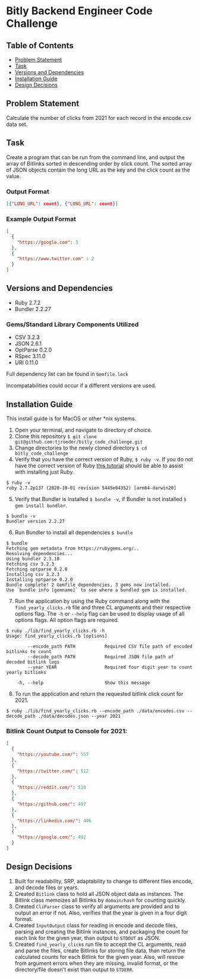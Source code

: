# Bitly Backend Engineer Code Challenge

## Table of Contents
- <a href="#problem-statement">Problem Statement</a>
- <a href="#task">Task</a>
- <a href="#versions-and-dependencies">Versions and Dependencies</a>
- <a href="#installation-guide">Installation Guide</a>
- <a href="#design-decisions">Design Decisions</a>


## Problem Statement
Calculate the number of clicks from 2021 for each record in the encode.csv data set.

## Task 
Create a program that can be run from the command line, and output the array of Bitlinks sorted in descending order by click count. The sorted array of JSON objects contain the long URL as the key and the click count as the value. 

### Output Format
```json
[{"LONG_URL": count}, {"LONG_URL": count}]
```
### Example Output Format
```json
[
  {
    "https://google.com": 3
  }, 
  {
    "https://www.twitter.com" : 2
  }
]
```
## Versions and Dependencies
- Ruby 2.7.2
- Bundler 2.2.27
### Gems/Standard Library Components Utilized
- CSV 3.2.3
- JSON 2.6.1
- OptParse 0.2.0
- RSpec 3.11.0
- URI 0.11.0

Full dependency list can be found in `Gemfile.lock`

Incompatabilities could occur if a different versions are used.
## Installation Guide
This install guide is for MacOS or other *nix systems.
1. Open your terminal, and navigate to directory of choice.
2. Clone this repository `$ git clone git@github.com:tjroeder/bitly_code_challenge.git`
3. Change directories to the newly cloned directory `$ cd bitly_code_challenge`
4. Verify that you have the correct version of Ruby, `$ ruby -v`. If you do not have the correct version of Ruby [this tutorial](https://www.digitalocean.com/community/tutorials/how-to-install-ruby-on-rails-with-rbenv-on-macos) should be able to assist with installing just Ruby.
```shell
$ ruby -v
ruby 2.7.2p137 (2020-10-01 revision 5445e04352) [arm64-darwin20]
```
5. Verify that Bundler is installed `$ bundle -v`, if Bundler is not installed `$ gem install bundler`.
```shell
$ bundle -v
Bundler version 2.2.27
```
6. Run Bundler to install all dependencies `$ bundle`
```shell
$ bundle
Fetching gem metadata from https://rubygems.org/..
Resolving dependencies...
Using bundler 2.3.10
Fetching csv 3.2.3
Fetching optparse 0.2.0
Installing csv 3.2.3
Installing optparse 0.2.0
Bundle complete! 2 Gemfile dependencies, 3 gems now installed.
Use `bundle info [gemname]` to see where a bundled gem is installed.
```
7. Run the application by using the Ruby command along with the `find_yearly_clicks.rb` file and three CL arguments and their respective options flag. The `-h` or `--help` flag can be used to display usage of all options flags. All option flags are required.
```shell
$ ruby ./lib/find_yearly_clicks.rb -h
Usage: find_yearly_clicks.rb [options]

        --encode_path PATH           Required CSV file path of encoded bitlinks to count
        --decode_path PATH           Required JSON file path of decoded bitlink logs
        --year YEAR                  Required four digit year to count yearly bitlinks

    -h, --help                       Show this message
```
8. To run the application and return the requested bitlink click count for 2021.
```shell
$ ruby ./lib/find_yearly_clicks.rb --encode_path ./data/encodes.csv --decode_path ./data/decodes.json --year 2021
```
### Bitlink Count Output to Console for 2021:
```json
[
  {
    "https://youtube.com/": 557
  },
  {
    "https://twitter.com/": 512
  },
  {
    "https://reddit.com/": 510
  },
  {
    "https://github.com/": 497
  },
  {
    "https://linkedin.com/": 496
  },
  {
    "https://google.com/": 492
  }
]
```

## Design Decisions
1. Built for readability, SRP, adaptability to change to different files encode, and decode files or years.
2. Created `Bitlink` class to hold all JSON object data as instances. The Bitlink class memoizes all Bitlinks by `domain/hash` for counting quickly.
3. Created `CliParser` class to verify all arguments are provided and to output an error if not. Also, verifies that the year is given in a four digit format.
4. Created `InputOutput` class for reading in encode and decode files, parsing and creating the Bitlink instances, and packaging the count for each link for the given year, than output to `STDOUT` as JSON.
5. Created `find_yearly_clicks` run file to accept the CL arguments, read and parse the files, create Bitlinks for storing file data, than return the calculated counts for each Bitlink for the given year. Also, will rescue from argument errors when they are missing, invalid format, or the directory/file doesn't exist than output to `STDERR`.
